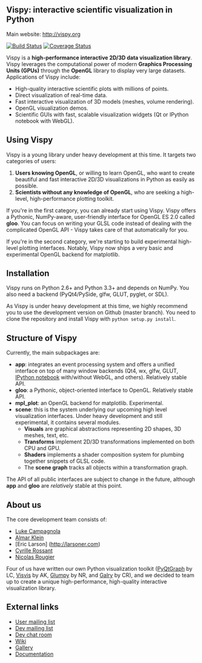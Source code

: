 ## Vispy: interactive scientific visualization in Python

Main website: http://vispy.org

<div>
<a href='https://travis-ci.org/vispy/vispy'><img src='https://travis-ci.org/vispy/vispy.png?branch=master' alt='Build Status' /></a> 
<a href='https://coveralls.io/r/vispy/vispy?branch=master'><img src='https://coveralls.io/repos/vispy/vispy/badge.png?branch=master' alt='Coverage Status' /></a> 
</div>


Vispy is a **high-performance interactive 2D/3D data visualization library**. Vispy leverages the computational power of modern **Graphics Processing Units (GPUs)** through the **OpenGL** library to display very large datasets. Applications of Vispy include:

* High-quality interactive scientific plots with millions of points.
* Direct visualization of real-time data.
* Fast interactive visualization of 3D models (meshes, volume rendering).
* OpenGL visualization demos.
* Scientific GUIs with fast, scalable visualization widgets (Qt or IPython notebook with WebGL).


Using Vispy
-----------

Vispy is a young library under heavy development at this time. It targets two categories of users:

1. **Users knowing OpenGL**, or willing to learn OpenGL, who want to create beautiful and fast interactive 2D/3D visualizations in Python as easily as possible.
2. **Scientists without any knowledge of OpenGL**, who are seeking a high-level, high-performance plotting toolkit.

If you're in the first category, you can already start using Vispy. Vispy offers a Pythonic, NumPy-aware, user-friendly interface for OpenGL ES 2.0 called **gloo**. You can focus on writing your GLSL code instead of dealing with the complicated OpenGL API - Vispy takes care of that automatically for you.

If you're in the second category, we're starting to build experimental high-level plotting interfaces. Notably, Vispy now ships a very basic and experimental OpenGL backend for matplotlib.


Installation
------------

Vispy runs on Python 2.6+ and Python 3.3+ and depends on NumPy. You also need a backend (PyQt4/PySide, glfw, GLUT, pyglet, or SDL).

As Vispy is under heavy development at this time, we highly recommend you to use the development version on Github  (master branch). You need to clone the repository and install Vispy with `python setup.py install`.


Structure of Vispy
------------------

Currently, the main subpackages are:

* **app**: integrates an event processing system and offers a unified interface on top of many window backends (Qt4, wx, glfw, GLUT, [IPython notebook](http://ipython.org/notebook.html) with/without WebGL, and others). Relatively stable API.
* **gloo**: a Pythonic, object-oriented interface to OpenGL. Relatively stable API.
* **mpl_plot**: an OpenGL backend for matplotlib. Experimental.
* **scene**: this is the system underlying our upcoming high level visualization interfaces. Under heavy development and still experimental, it contains several modules.
    * **Visuals** are graphical abstractions representing 2D shapes, 3D meshes, text, etc.
    * **Transforms** implement 2D/3D transformations implemented on both CPU and GPU.
    * **Shaders** implements a shader composition system for plumbing together snippets of GLSL code.
    * The **scene graph** tracks all objects within a transformation graph.

The API of all public interfaces are subject to change in the future, although **app** and **gloo** are *relatively* stable at this point.


About us
--------

The core development team consists of:

* [Luke Campagnola](http://luke.campagnola.me/)
* [Almar Klein](http://www.almarklein.org/)
* [Eric Larson] (http://larsoner.com)
* [Cyrille Rossant](http://cyrille.rossant.net)
* [Nicolas Rougier](http://www.loria.fr/~rougier/index.html)

Four of us have written our own Python visualization toolkit ([PyQtGraph](http://www.pyqtgraph.org/) by LC, [Visvis](https://code.google.com/p/visvis/) by AK, [Glumpy](https://github.com/rougier/Glumpy) by NR, and [Galry](https://github.com/rossant/galry) by CR), and we decided to team up to create a unique high-performance, high-quality interactive visualization library.


External links
--------------

* [User mailing list](https://groups.google.com/forum/#!forum/vispy>)
* [Dev mailing list](https://groups.google.com/forum/#!forum/vispy-dev>)
* [Dev chat room](https://gitter.im/vispy/vispy>)
* [Wiki](http://github.com/vispy/vispy/wiki)
* [Gallery](http://vispy.org/gallery.html)
* [Documentation](http://vispy.readthedocs.org)
